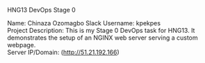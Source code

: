 HNG13 DevOps Stage 0

Name: Chinaza Ozomagbo
Slack Username: kpekpes  
Project Description: This is my Stage 0 DevOps task for HNG13. It demonstrates the setup of an NGINX web server serving a custom webpage.  
Server IP/Domain: (http://51.21.192.166)
